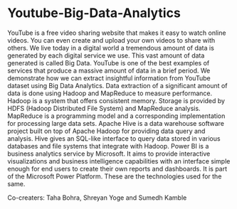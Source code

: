 # Youtube-Big-Data-Analytics
YouTube is a free video sharing website that makes it easy to watch online videos. You can even create and upload your own videos to share with others. We live today in a digital world a tremendous amount of data is generated by each digital service we use. This vast amount of data generated is called Big Data. YouTube is one of the best examples of services that produce a massive amount of data in a brief period. We demonstrate how we can extract insightful information from YouTube dataset using Big Data Analytics. Data extraction of a significant amount of data is done using Hadoop and MapReduce to measure performance. Hadoop is a system that offers consistent memory. Storage is provided by HDFS (Hadoop Distributed File System) and MapReduce analysis. MapReduce is a programming model and a corresponding implementation for processing large data sets. Apache Hive is a data warehouse software project built on top of Apache Hadoop for providing data query and analysis. Hive gives an SQL-like interface to query data stored in various databases and file systems that integrate with Hadoop. Power BI is a business analytics service by Microsoft. It aims to provide interactive visualizations and business intelligence capabilities with an interface simple enough for end users to create their own reports and dashboards. It is part of the Microsoft Power Platform. These are the technologies used for the same.

Co-creaters: Taha Bohra, Shreyan Yoge and Sumedh Kamble
